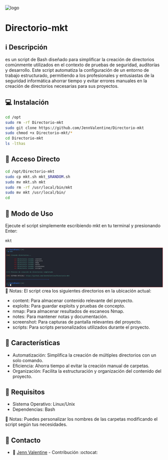 ﻿![logo](https://edteam-media.s3.amazonaws.com/blogs/big/2ab53939-9b50-47dd-b56e-38d4ba3cc0f0.png)

# Directorio-mkt

## :information_source: Descripción
es un script de Bash diseñado para simplificar la creación de 
directorios comúnmente utilizados en el contexto de pruebas de seguridad, 
auditorías y desarrollo. Este script automatiza la configuración de un entorno de 
trabajo estructurado, permitiendo a los profesionales y entusiastas de la seguridad 
informática ahorrar tiempo y evitar errores manuales en la creación de directorios 
necesarias para sus proyectos.

## :computer: Instalación
```bash
cd /opt
sudo rm -rf Directorio-mkt
sudo git clone https://github.com/JennValentine/Directorio-mkt
sudo chmod +x Directorio-mkt/*
cd Directorio-mkt
ls -lthas
```

## :key: Acceso Directo
```bash
cd /opt/Directorio-mkt
sudo cp mkt.sh mkt_$RANDOM.sh
sudo mv mkt.sh mkt
sudo rm -rf /usr/local/bin/mkt
sudo mv mkt /usr/local/bin/
cd
```

## :rocket: Modo de Uso

Ejecute el script simplemente escribiendo mkt en tu terminal y presionando Enter:

```bash
mkt
```
![logo](https://github.com/JennValentine/Directorio-mkt/blob/main/Imagenes/Directorio-mkt.jpg)
:memo: Notas: El script crea los siguientes directorios en la ubicación actual:

-  content: Para almacenar contenido relevante del proyecto.
-  exploits: Para guardar exploits y pruebas de concepto.
-  nmap: Para almacenar resultados de escaneos Nmap.
-  notes: Para mantener notas y documentación.
-  screenshot: Para capturas de pantalla relevantes del proyecto.
-  scripts: Para scripts personalizados utilizados durante el proyecto.

## :star2: Características 

-  Automatización: Simplifica la creación de múltiples directorios con un solo comando.
-  Eficiencia: Ahorra tiempo al evitar la creación manual de carpetas.
-  Organización: Facilita la estructuración y organización del contenido del proyecto.

## :hammer: Requisitos 
-  Sistema Operativo: Linux/Unix
-  Dependencias: Bash

:memo: Notas: Puedes personalizar los nombres de las carpetas modificando el script según tus necesidades.

## :email: Contacto
* :busts_in_silhouette: [Jenn Valentine](https://t.me/JennValentine) - Contribución :octocat: